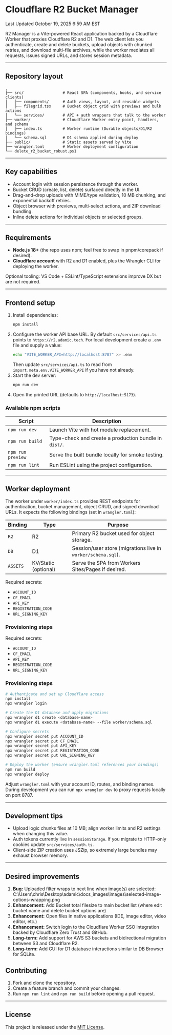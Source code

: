 # Cloudflare R2 Bucket Manager

Last Updated October 19, 2025 6:59 AM EST

R2 Manager is a Vite-powered React application backed by a Cloudflare Worker that proxies Cloudflare R2 and D1. The web client lets you authenticate, create and delete buckets, upload objects with chunked retries, and download multi-file archives, while the worker mediates all requests, issues signed URLs, and stores session metadata.

---

## Repository layout

```
.
├── src/                 # React SPA (components, hooks, and service clients)
│   ├── components/      # Auth views, layout, and reusable widgets
│   ├── filegrid.tsx     # Bucket object grid with previews and bulk actions
│   └── services/        # API + auth wrappers that talk to the worker
├── worker/              # Cloudflare Worker entry point, handlers, and schema
│   ├── index.ts         # Worker runtime (Durable objects/D1/R2 bindings)
│   └── schema.sql       # D1 schema applied during deploy
├── public/              # Static assets served by Vite
├── wrangler.toml        # Worker deployment configuration
└── delete_r2_bucket_robust.ps1
```

---

## Key capabilities

- Account login with session persistence through the worker.
- Bucket CRUD (create, list, delete) surfaced directly in the UI.
- Drag-and-drop uploads with MIME/type validation, 10 MB chunking, and exponential backoff retries.
- Object browser with previews, multi-select actions, and ZIP download bundling.
- Inline delete actions for individual objects or selected groups.

---

## Requirements

- **Node.js 18+** (the repo uses npm; feel free to swap in pnpm/corepack if desired).
- **Cloudflare account** with R2 and D1 enabled, plus the Wrangler CLI for deploying the worker.

Optional tooling: VS Code + ESLint/TypeScript extensions improve DX but are not required.

---

## Frontend setup

1. Install dependencies:
   ```bash
   npm install
   ```
2. Configure the worker API base URL. By default `src/services/api.ts` points to `https://r2.adamic.tech`. For local development create a `.env` file and supply a value:
   ```bash
   echo "VITE_WORKER_API=http://localhost:8787" >> .env
   ```
   Then update `src/services/api.ts` to read from `import.meta.env.VITE_WORKER_API` if you have not already.
3. Start the dev server:
   ```bash
   npm run dev
   ```
4. Open the printed URL (defaults to `http://localhost:5173`).

### Available npm scripts

| Script            | Description                                      |
| ----------------- | ------------------------------------------------ |
| `npm run dev`     | Launch Vite with hot module replacement.         |
| `npm run build`   | Type-check and create a production bundle in `dist/`. |
| `npm run preview` | Serve the built bundle locally for smoke testing. |
| `npm run lint`    | Run ESLint using the project configuration.      |

---

## Worker deployment

The worker under `worker/index.ts` provides REST endpoints for authentication, bucket management, object CRUD, and signed download URLs. It expects the following bindings (set in `wrangler.toml`):

| Binding  | Type | Purpose |
| -------- | ---- | ------- |
| `R2`     | R2   | Primary R2 bucket used for object storage. |
| `DB`     | D1   | Session/user store (migrations live in `worker/schema.sql`). |
| `ASSETS` | KV/Static (optional) | Serve the SPA from Workers Sites/Pages if desired. |

Required secrets:
- `ACCOUNT_ID`
- `CF_EMAIL`
- `API_KEY`
- `REGISTRATION_CODE`
- `URL_SIGNING_KEY`

### Provisioning steps


Required secrets:
- `ACCOUNT_ID`
- `CF_EMAIL`
- `API_KEY`
- `REGISTRATION_CODE`
- `URL_SIGNING_KEY`

### Provisioning steps

```bash
# Authenticate and set up Cloudflare access
npm install
npx wrangler login

# Create the D1 database and apply migrations
npx wrangler d1 create <database-name>
npx wrangler d1 execute <database-name> --file worker/schema.sql

# Configure secrets
npx wrangler secret put ACCOUNT_ID
npx wrangler secret put CF_EMAIL
npx wrangler secret put API_KEY
npx wrangler secret put REGISTRATION_CODE
npx wrangler secret put URL_SIGNING_KEY

# Deploy the worker (ensure wrangler.toml references your bindings)
npm run build
npx wrangler deploy
```

Adjust `wrangler.toml` with your account ID, routes, and binding names. During development you can run `npx wrangler dev` to proxy requests locally on port 8787.

---

## Development tips

- Upload logic chunks files at 10 MB; align worker limits and R2 settings when changing this value.
- Auth tokens currently live in `sessionStorage`. If you migrate to HTTP-only cookies update `src/services/auth.ts`.
- Client-side ZIP creation uses JSZip, so extremely large bundles may exhaust browser memory.

---

## Desired improvements

1. **Bug:** Uploaded filter wraps to next line when image(s) are selected:
C:\Users\chris\Desktop\adamic\docs_images\images\selected-image-options-wrapping.png
2. **Enhancement:** Add Bucket total filesize to main bucket list (where edit bucket name and delete bucket options are)
3. **Enhancement:** Open files in native applications (IDE, image editor, video editor, etc.)
4. **Enhancement:** Switch login to the Cloudflare Worker SSO integration backed by Cloudflare Zero Trust and GitHub.
5. **Long-term:** Add support for AWS S3 buckets and bidirectional migration between S3 and Cloudflare R2.
6. **Long-term:** Add GUI for D1 database interactions similar to DB Browser for SQLite.

## Contributing

1. Fork and clone the repository.
2. Create a feature branch and commit your changes.
3. Run `npm run lint` and `npm run build` before opening a pull request.

---

## License

This project is released under the [MIT License](LICENSE).